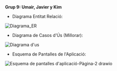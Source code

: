 **Grup 9: Umair, Javier y Kim**

- Diagrama Entitat Relació:

![Diagrama_ER](https://github.com/user-attachments/assets/092f200a-91f8-46e7-83a1-da6178f07444)


- Diagrama de Casos d'Ús (Millorar):

![Diagrama d'us](https://github.com/user-attachments/assets/941f2e4e-8a3a-4ab3-a251-ce47162c8ffe)

- Esquema de Pantalles de l'Aplicació:

![Esquema de pantalles d'aplicació-Pàgina-2 drawio](https://github.com/user-attachments/assets/704d6537-8396-4ff8-ac26-75c160e88542)
